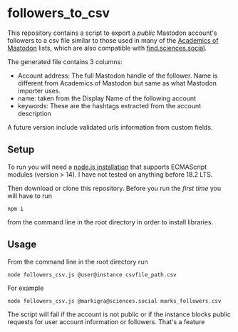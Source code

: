 # followers_to_csv

This repository contains a script to export a *public* Mastodon account's followers to a csv file similar to those
used in many of the [Academics of Mastodon](https://nathanlesage.github.io/academics-on-mastodon/) lists,
which are also compatible with [find.sciences.social](https://find.sciences.social). 

The generated file contains 3 columns:

- Account address: The full Mastodon handle of the follower. Name is different from Academics of Mastodon but same as what Mastodon importer uses.
- name: taken from the Display Name of the following account
- keywords: These are the hashtags extracted from the account description

A future version include validated urls information from custom fields.

## Setup

To run you will need a [node.js installation](https://nodejs.org/en/download/) that supports ECMAScript modules (version > 14). 
I have not tested on anything before 18.2 LTS.

Then download or clone this repository. Before you run the *first time* you will have to run

`npm i`

from the command line in the root directory in order to install libraries. 

## Usage

From the command line in the root directory run

`node followers_csv.js @user@instance csvfile_path.csv`

For example

`node followers_csv.js @markigra@sciences.social marks_followers.csv`

The script will fail if the account is not public or if the instance blocks public requests for user account information or followers. That's a feature



